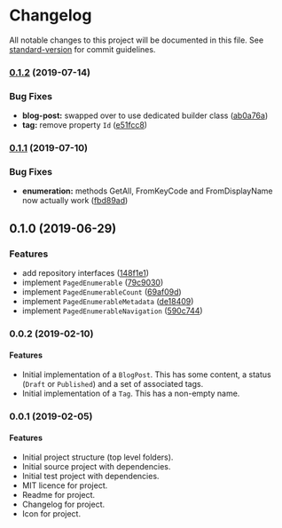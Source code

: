 # Changelog

All notable changes to this project will be documented in this file. See [standard-version](https://github.com/conventional-changelog/standard-version) for commit guidelines.

### [0.1.2](https://github.com/isaac-brown/Muster.Core/compare/v0.1.1...v0.1.2) (2019-07-14)


### Bug Fixes

* **blog-post:** swapped over to use dedicated builder class ([ab0a76a](https://github.com/isaac-brown/Muster.Core/commit/ab0a76a))
* **tag:** remove property `Id` ([e51fcc8](https://github.com/isaac-brown/Muster.Core/commit/e51fcc8))



### [0.1.1](https://github.com/isaac-brown/Muster.Core/compare/v0.1.0...v0.1.1) (2019-07-10)


### Bug Fixes

* **enumeration:** methods GetAll, FromKeyCode and FromDisplayName now actually work ([fbd89ad](https://github.com/isaac-brown/Muster.Core/commit/fbd89ad))



## 0.1.0 (2019-06-29)

### Features

- add repository interfaces ([148f1e1](https://github.com/isaac-brown/Muster.Core/commit/148f1e1))
- implement `PagedEnumerable` ([79c9030](https://github.com/isaac-brown/Muster.Core/commit/79c9030))
- implement `PagedEnumerableCount` ([69af09d](https://github.com/isaac-brown/Muster.Core/commit/69af09d))
- implement `PagedEnumerableMetadata` ([de18409](https://github.com/isaac-brown/Muster.Core/commit/de18409))
- implement `PagedEnumerableNavigation` ([590c744](https://github.com/isaac-brown/Muster.Core/commit/590c744))

### 0.0.2 (2019-02-10)

#### Features

- Initial implementation of a `BlogPost`. This has some content, a status (`Draft` or `Published`) and a set of associated tags.
- Initial implementation of a `Tag`. This has a non-empty name.

### 0.0.1 (2019-02-05)

#### Features

- Initial project structure (top level folders).
- Initial source project with dependencies.
- Initial test project with dependencies.
- MIT licence for project.
- Readme for project.
- Changelog for project.
- Icon for project.
